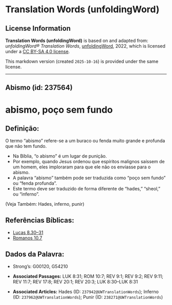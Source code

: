 # Translation Words (unfoldingWord)

## License Information

**Translation Words (unfoldingWord)** is based on and adapted from: _unfoldingWord® Translation Words_, [unfoldingWord](https://unfoldingword.org/utw), 2022, which is licensed under a [CC BY-SA 4.0 license](https://creativecommons.org/licenses/by-sa/4.0/legalcode.en).

This markdown version (created `2025-10-16`) is provided under the same license.



--------------------------------

## Abismo (id: 237564)

abismo, poço sem fundo
======================

Definição:
----------

O termo “abismo” refere\-se a um buraco ou fenda muito grande e profunda que não tem fundo.

* Na Bíblia, “o abismo” é um lugar de punição.
* Por exemplo, quando Jesus ordenou que espíritos malignos saíssem de um homem, eles imploraram para que ele não os enviasse para o abismo.
* A palavra “abismo” também pode ser traduzida como “poço sem fundo” ou “fenda profunda”.
* Este termo deve ser traduzido de forma diferente de “hades,” “sheol,” ou “inferno”.

(Veja Também: Hades, inferno, punir)

Referências Bíblicas:
---------------------

* [Lucas 8\.30–31](https://ref.ly/Luke8:30-Luke8:31)
* [Romanos 10\.7](https://ref.ly/Rom10:7)

Dados da Palavra:
-----------------

* Strong’s: G00120, G54210

* **Associated Passages:** LUK 8:31; ROM 10:7; REV 9:1; REV 9:2; REV 9:11; REV 11:7; REV 17:8; REV 20:1; REV 20:3; LUK 8:30–LUK 8:31
* **Associated Articles:** Hades (ID: `237942@UWTranslationWords`); Inferno (ID: `237962@UWTranslationWords`); Punir (ID: `238271@UWTranslationWords`)


